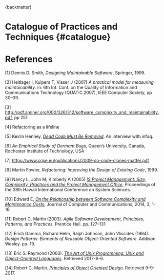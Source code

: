 {backmatter}

# Catalogue of Practices and Techniques {#catalogue}

# References

[1] Dennis D. Smith, *Designing Maintainable Software*, Springer, 1999.

[2] Heitlager I, Kuipers T, Visser J (2007) *A practical model for measuring maintainability*. In: 6th Int. Conf. on the Quality of Information and Communications Technology (QUATIC 2007), IEEE Computer Society, pp 30–39.

[3] http://pdf.aminer.org/000/326/312/software_complexity_and_maintainability.pdf, pp 251.

[4] Refactoring as a lifeline

[5] Kevlin Henney, [*Dead Code Must Be Removed*](https://www.infoq.com/news/2017/02/dead-code?utm_source=infoqWeeklyNewsletter&utm_medium=WeeklyNL_EditorialContent_culture-methods&utm_campaign=02142017news#anch144792). An interview with infoq.

[6] *An Empirical Study of Dormant Bugs*,
Queen’s University, Canada, Rochester Institute of Technology, USA

[7] https://www.cqse.eu/publications/2009-do-code-clones-matter.pdf

[8] Martin Fowler, *Refactoring: Improving the Design of Existing Code*, 1999.

[9] Nancy L, John M, Kimberly A (2005) *[IS Project Management: Size, Complexity, Practices and the Project Management Office](https://www.computer.org/csdl/proceedings/hicss/2005/2268/08/22680234b.pdf)*, Proceedings of the 38th Hawaii International Conference on System Sciences.

[10] Edward E, *[On the Relationship between Software Complexity and Maintenance Costs](http://file.scirp.org/pdf/JCC_2014112117243300.pdf)*, Journal of Computer and Communications, 2014, 2, 1-16.

[11] Robert C. Martin (2003). *Agile Software Development, Principles, Patterns, and Practices*. Prentice Hall. pp. 127–131

[12]  Erich Gamma, Richard Helm, Ralph Johnson, John Vlissides (1994). *Design Patterns: Elements of Reusable Object-Oriented Software*. Addison Wesley. pp. 19.

[13] Eric S. Raymond (2003). *[The Art of Unix Programming: Unix and Object-Oriented Languages](http://www.catb.org/esr/writings/taoup/html/unix_and_oo.html)*. Retrieved 2017-9-6.

[14] Robert C. Martin. *[Principles of Object Oriented Design](http://butunclebob.com/ArticleS.UncleBob.PrinciplesOfOod)*. Retrieved 9-9-2017.
